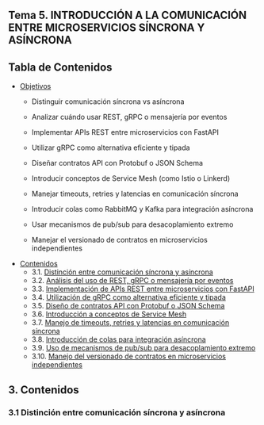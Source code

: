 ## Tema 5. INTRODUCCIÓN A LA COMUNICACIÓN ENTRE MICROSERVICIOS SÍNCRONA Y ASÍNCRONA 

 

## Tabla de Contenidos

- [Objetivos](#objetivos)
    - Distinguir comunicación síncrona vs asíncrona
    
    - Analizar cuándo usar REST, gRPC o mensajería por eventos
    
    - Implementar APIs REST entre microservicios con FastAPI
    
    - Utilizar gRPC como alternativa eficiente y tipada
    
    - Diseñar contratos API con Protobuf o JSON Schema
    
    - Introducir conceptos de Service Mesh (como Istio o Linkerd)
    
    - Manejar timeouts, retries y latencias en comunicación síncrona
    
    - Introducir colas como RabbitMQ y Kafka para integración asíncrona
    
    - Usar mecanismos de pub/sub para desacoplamiento extremo
    
    - Manejar el versionado de contratos en microservicios independientes
- [Contenidos](#contenidos)
    * 3.1. [Distinción entre comunicación síncrona y asíncrona](#31-distinción-entre-comunicación-síncrona-y-asíncrona)
    * 3.2. [Análisis del uso de REST, gRPC o mensajería por eventos](#22-análisis-del-uso-de-rest-grpc-o-mensajería-por-eventos)
    * 3.3. [Implementación de APIs REST entre microservicios con FastAPI](#23-implementación-de-apis-rest-entre-microservicios-con-fastapi)
    * 3.4. [Utilización de gRPC como alternativa eficiente y tipada](#24-utilización-de-grpc-como-alternativa-eficiente-y-tipada)
    * 3.5. [Diseño de contratos API con Protobuf o JSON Schema](#25-diseño-de-contratos-api-con-protobuf-o-json-schema)
    * 3.6. [Introducción a conceptos de Service Mesh](#26-introducción-a-conceptos-de-service-mesh)
    * 3.7. [Manejo de timeouts, retries y latencias en comunicación síncrona](#27-manejo-de-timeouts-retries-y-latencias-en-comunicación-síncrona)
    * 3.8. [Introducción de colas para integración asíncrona](#28-introducción-de-colas-para-integración-asíncrona)
    * 3.9. [Uso de mecanismos de pub/sub para desacoplamiento extremo](#29-uso-de-mecanismos-de-pubsub-para-desacoplamiento-extremo)
    * 3.10. [Manejo del versionado de contratos en microservicios independientes](#210-manejo-del-versionado-de-contratos-en-microservicios-independientes)




## 3. Contenidos

### 3.1 Distinción entre comunicación síncrona y asíncrona